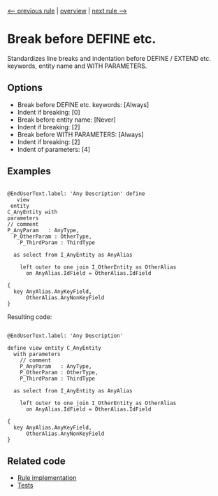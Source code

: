 [<-- previous rule](DdlAnnotationNestingRule.md) | [overview](../rules.md) | [next rule -->](DdlPositionSelectRule.md)

# Break before DEFINE etc.

Standardizes line breaks and indentation before DEFINE / EXTEND etc. keywords, entity name and WITH PARAMETERS.

## Options

* Break before DEFINE etc. keywords: \[Always\]
* Indent if breaking: \[0\] 
* Break before entity name: \[Never\]
* Indent if breaking: \[2\] 
* Break before WITH PARAMETERS: \[Always\]
* Indent if breaking: \[2\] 
* Indent of parameters: \[4\] 

## Examples


```ASDDLS

@EndUserText.label: 'Any Description' define
   view
 entity
C_AnyEntity with
parameters
// comment
P_AnyParam   : AnyType,
  P_OtherParam : OtherType,
    P_ThirdParam : ThirdType

  as select from I_AnyEntity as AnyAlias

    left outer to one join I_OtherEntity as OtherAlias
      on AnyAlias.IdField = OtherAlias.IdField

{
  key AnyAlias.AnyKeyField,
      OtherAlias.AnyNonKeyField
}
```

Resulting code:

```ASDDLS

@EndUserText.label: 'Any Description'

define view entity C_AnyEntity
  with parameters
    // comment
    P_AnyParam   : AnyType,
    P_OtherParam : OtherType,
    P_ThirdParam : ThirdType

  as select from I_AnyEntity as AnyAlias

    left outer to one join I_OtherEntity as OtherAlias
      on AnyAlias.IdField = OtherAlias.IdField

{
  key AnyAlias.AnyKeyField,
      OtherAlias.AnyNonKeyField
}
```

## Related code

* [Rule implementation](../../com.sap.adt.abapcleaner/src/com/sap/adt/abapcleaner/rules/ddl/position/DdlPositionDefineRule.java)
* [Tests](../../test/com.sap.adt.abapcleaner.test/src/com/sap/adt/abapcleaner/rules/ddl/position/DdlPositionDefineTest.java)

